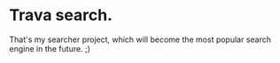 # Trava search.

That's my searcher project, which will become the most popular search engine in the future. ;)
